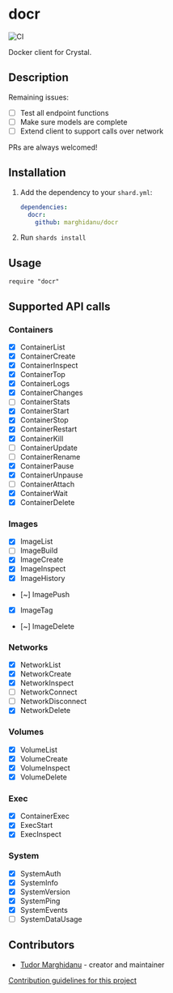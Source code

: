 # docr

![CI](https://github.com/marghidanu/docr/workflows/CI/badge.svg)

Docker client for Crystal. 

 ## Description

Remaining issues:

* [ ] Test all endpoint functions
* [ ] Make sure models are complete
* [ ] Extend client to support calls over network

PRs are always welcomed!

## Installation

1. Add the dependency to your `shard.yml`:

   ```yaml
   dependencies:
     docr:
       github: marghidanu/docr
   ```

2. Run `shards install`

## Usage

```crystal
require "docr"
```

## Supported API calls

### Containers

* [x] ContainerList
* [x] ContainerCreate
* [x] ContainerInspect
* [x] ContainerTop
* [x] ContainerLogs
* [x] ContainerChanges
* [ ] ContainerStats
* [x] ContainerStart
* [x] ContainerStop
* [x] ContainerRestart
* [x] ContainerKill
* [ ] ContainerUpdate
* [ ] ContainerRename
* [x] ContainerPause
* [x] ContainerUnpause
* [ ] ContainerAttach
* [x] ContainerWait
* [x] ContainerDelete

### Images

* [x] ImageList
* [ ] ImageBuild
* [x] ImageCreate
* [x] ImageInspect
* [x] ImageHistory
* [~] ImagePush
* [x] ImageTag
* [~] ImageDelete

### Networks

* [x] NetworkList
* [x] NetworkCreate
* [x] NetworkInspect
* [ ] NetworkConnect
* [ ] NetworkDisconnect
* [x] NetworkDelete

### Volumes

* [x] VolumeList
* [x] VolumeCreate
* [x] VolumeInspect
* [x] VolumeDelete

### Exec

* [x] ContainerExec
* [x] ExecStart
* [x] ExecInspect

### System

* [x] SystemAuth
* [x] SystemInfo
* [x] SystemVersion
* [x] SystemPing
* [x] SystemEvents
* [ ] SystemDataUsage

## Contributors

- [Tudor Marghidanu](https://github.com/marghidanu) - creator and maintainer

[Contribution guidelines for this project](docs/CONTRIBUTING.md)
